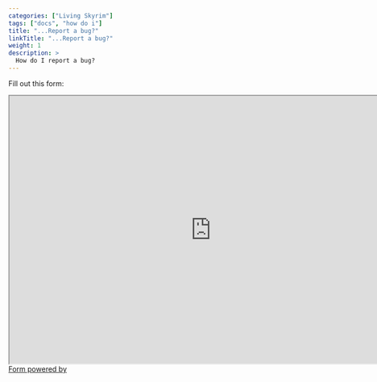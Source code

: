 ```yaml
---
categories: ["Living Skyrim"]
tags: ["docs", "how do i"] 
title: "...Report a bug?"
linkTitle: "...Report a bug?"
weight: 1
description: >
  How do I report a bug?
---
```


Fill out this form:

<div class="asana-embed-container"><link rel="stylesheet" href="https://form.asana.com/static/asana-form-embed-style.css"/><iframe class="asana-embed-iframe" height="533" width = "800" src="https://form.asana.com/?k=WtVzLLsy4OpxIROlRqu0iw&d=1202685114827965&embed=true"></iframe><div class="asana-embed-footer"><a rel="nofollow noopener" target="_blank" class="asana-embed-footer-link" href="https://asana.com/?utm_source=embedded_form"><span class="asana-embed-footer-text">Form powered by</span><div class="asana-embed-footer-logo" role="img" aria-label="Logo of Asana"></div></a></div></div>